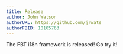 ```yaml
---
title: Release
author: John Watson
authorURL: https://github.com/jrwats
authorFBID: 10105763
---
```

The FBT i18n framework is released!  Go try it!
